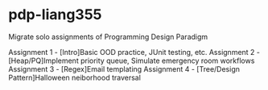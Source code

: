 # pdp-liang355
Migrate solo assignments of Programming Design Paradigm

Assignment 1 - [Intro]Basic OOD practice, JUnit testing, etc.
Assignment 2 - [Heap/PQ]Implement priority queue, Simulate emergency room workflows
Assignment 3 - [Regex]Email templating
Assignment 4 - [Tree/Design Pattern]Halloween neiborhood traversal
